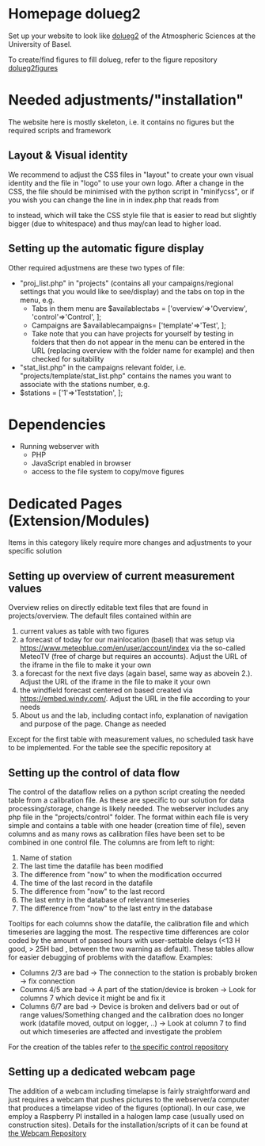 # Homepage dolueg2
Set up your website to look like [dolueg2](https://mcr.unibas.ch/dolueg2/index.php?project=overview) of the Atmospheric Sciences at the University of Basel.

To create/find figures to fill dolueg, refer to the figure repository [dolueg2figures](https://github.com/spirrobe/dolueg2figures)

# Needed adjustments/"installation"
The website here is mostly skeleton, i.e. it contains no figures but the required scripts and framework

## Layout & Visual identity
We recommend to adjust the CSS files in "layout" to create your own visual identity and the file in "logo" to use your own logo. After a change in the CSS, the file should be minimised with the python script in "minifycss", or if you wish you can change the line in in index.php that reads 
from 
<link rel="stylesheet" type="text/css" href="layout/dolueg_min.css">
to
<link rel="stylesheet" type="text/css" href="layout/dolueg.css">
instead, which will take the CSS style file that is easier to read but slightly bigger (due to whitespace) and thus may/can lead to higher load.

## Setting up the automatic figure display
Other required adjustmens are these two types of file:
- "proj_list.php" in "projects" (contains all your campaigns/regional settings that you would like to see/display) and the tabs on top in the menu, e.g.
  - Tabs in them menu are $availablectabs = ['overview'=>'Overview', 'control'=>'Control', ];
  - Campaigns are $availablecampaigns= ['template'=>'Test', ];
  - Take note that you can have projects for yourself by testing in folders that then do not appear in the menu can be entered in the URL (replacing overview with the folder name for example) and then checked for suitability
- "stat_list.php" in the campaigns relevant folder, i.e. "projects/template/stat_list.php" contains the names you want to associate with the stations number, e.g.
- $stations = ['1'=>'Teststation', ];


# Dependencies
- Running webserver with
  - PHP
  - JavaScript enabled in browser
  - access to the file system to copy/move figures

# Dedicated Pages (Extension/Modules)
Items in this category likely require more changes and adjustments to your specific solution

## Setting up overview of current measurement values
Overview relies on directly editable text files that are found in projects/overview. The default files contained within are

1. current values as table with two figures
2. a forecast of today for our mainlocation (basel) that was setup via https://www.meteoblue.com/en/user/account/index  via the so-called MeteoTV (free of charge but requires an accounts). Adjust the URL of the iframe in the file to make it your own
3. a forecast for the next five days (again basel, same way as abovein 2.). Adjust the URL of the iframe in the file to make it your own
4. the windfield forecast centered on based created via https://embed.windy.com/. Adjust the URL in the file according to your needs
5. About us and the lab, including contact info, explanation of navigation and purpose of the page. Change as needed

Except for the first table with measurement values, no scheduled task have to be implemented.
For the table see the specific repository at <!--[overview](https://github.com/spirrobe/dolueg2overview)-->

## Setting up the control of data flow
The control of the dataflow relies on a python script creating the needed table from a calibration file. As these are specific to our solution for data processing/storage, change is likely needed. The webserver includes any php file in the "projects/control" folder. The format within each file is very simple and contains a table with one header (creation time of file), seven columns and as many rows as calibration files have been set to be combined in one control file. The columns are from left to right:

1. Name of station
2. The last time the datafile has been modified
3. The difference from "now" to when the modification occurred
4. The time of the last record in the datafile
5. The difference from "now" to the last record
6. The last entry in the database of relevant timeseries
7. The difference from "now" to the last entry in the database

Tooltips for each columns show the datafile, the calibration file and which timeseries are lagging the most.
The respective time differences are color coded by the amount of passed hours with user-settable delays (<13 H good, > 25H bad , between the two warning as default). 
These tables allow for easier debugging of problems with the dataflow. Examples:
- Columns 2/3 are bad -> The connection to the station is probably broken -> fix connection
- Coumns 4/5 are bad -> A part of the station/device is broken -> Look for columns 7 which device it might be and fix it
- Columns 6/7 are bad -> Device is broken and delivers bad or out of range values/Something changed and the calibration does no longer work (datafile moved, output on logger, ..) -> Look at column 7 to find out which timeseries are affected and investigate the problem

For the creation of the tables refer to [the specific control repository ](https://github.com/spirrobe/dolueg2control)

## Setting up a dedicated webcam page
The addition of a webcam including timelapse is fairly straightforward and just requires a webcam that pushes pictures to the webserver/a computer that produces a timelapse video of the figures (optional). 
In our case, we employ a Raspberry PI installed in a halogen lamp case (usually used on construction sites). Details for the installation/scripts of it can be found at [the Webcam Repository](https://github.com/spirrobe/dolueg2webcam)

<!--# Tracking of users and their behaviour-->
<!--We do not track users in any way. If you have need for tracking you will have to add the relevant changes yourself -->

